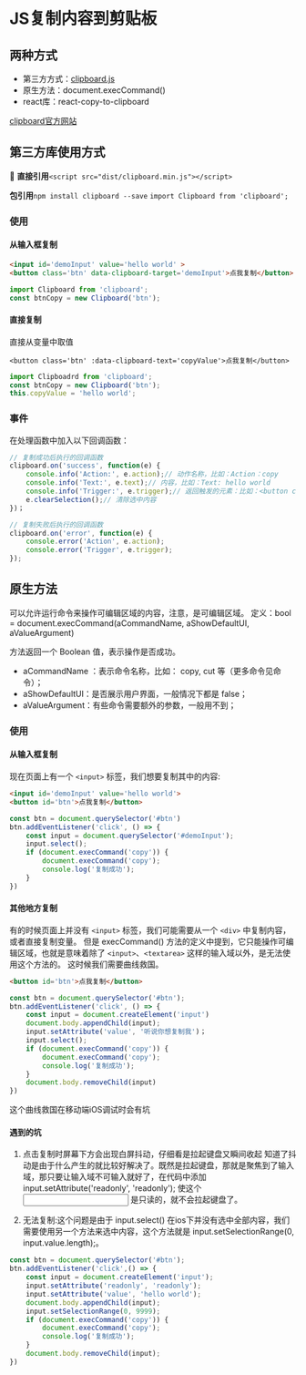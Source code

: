 # JS复制内容到剪贴板

## 两种方式

* 第三方方式：[clipboard.js](https://github.com/zenorocha/clipboard.js)
* 原生方法：document.execCommand()
* react库：react-copy-to-clipboard

[clipboard官方网站](https://clipboardjs.com/)

## 第三方库使用方式

**直接引用**`<script src="dist/clipboard.min.js"></script>`

**包引用**`npm install clipboard --save` `import Clipboard from 'clipboard';`

### 使用

#### 从输入框复制

```html
<input id='demoInput' value='hello world' >
<button class='btn' data-clipboard-target='demoInput'>点我复制</button>
```

```javascript
import Clipboard from 'clipboard';
const btnCopy = new Clipboard('btn');
```

#### 直接复制

直接从变量中取值

```vue
<button class='btn' :data-clipboard-text='copyValue'>点我复制</button>
```

```javascript
import Clipboadrd from 'clipboard';
const btnCopy = new Clipboard('btn');
this.copyValue = 'hello world';
```

### 事件

在处理函数中加入以下回调函数：

```javascript
// 复制成功后执行的回调函数
clipboard.on('success', function(e) {
    console.info('Action:', e.action);// 动作名称，比如：Action：copy
    console.info('Text:', e.text);// 内容，比如：Text: hello world
    console.info('Trigger:', e.trigger);// 返回触发的元素：比如：<button class='btn' :data-clipboard-text='copyValue'>点我复制</button>
    e.clearSelection();// 清除选中内容
})；

// 复制失败后执行的回调函数
clipboard.on('error', function(e) {
    console.error('Action', e.action);
    console.error('Trigger', e.trigger);
});
```

## 原生方法

可以允许运行命令来操作可编辑区域的内容，注意，是可编辑区域。
定义：bool = document.execCommand(aCommandName, aShowDefaultUI, aValueArgument)

方法返回一个 Boolean 值，表示操作是否成功。
* aCommandName ：表示命令名称，比如： copy, cut 等（更多命令见命令）；
* aShowDefaultUI：是否展示用户界面，一般情况下都是 false；
* aValueArgument：有些命令需要额外的参数，一般用不到；

### 使用

#### 从输入框复制

现在页面上有一个 `<input>` 标签，我们想要复制其中的内容:

```html
<input id='demoInput' value='hello world'>
<button id='btn'>点我复制</button>
```

```javascript
const btn = document.querySelector('#btn')
btn.addEventListener('click', () => {
    const input = document.querySelector('#demoInput');
    input.select();
    if (document.execCommand('copy')) {
        document.execCommand('copy');
        console.log('复制成功');
    }
})
```

#### 其他地方复制

有的时候页面上并没有 `<input>` 标签，我们可能需要从一个 `<div>` 中复制内容，或者直接复制变量。
但是 execCommand() 方法的定义中提到，它只能操作可编辑区域，也就是意味着除了 `<input>`、`<textarea>` 这样的输入域以外，是无法使用这个方法的。
这时候我们需要曲线救国。

```html
<button id='btn'>点我复制</button>
```

```javascript
const btn = document.querySelector('#btn');
btn.addEventListener('click', () => {
    const input = document.createElement('input')
    document.body.appendChild(input);
    input.setAttribute('value', '听说你想复制我')；
    input.select();
    if (document.execCommand('copy')) {
        document.execCommand('copy');
        console.log('复制成功');
    }
    document.body.removeChild(input)
})
```
这个曲线救国在移动端iOS调试时会有坑

#### 遇到的坑

1. 点击复制时屏幕下方会出现白屏抖动，仔细看是拉起键盘又瞬间收起
 知道了抖动是由于什么产生的就比较好解决了。既然是拉起键盘，那就是聚焦到了输入域，那只要让输入域不可输入就好了，在代码中添加 input.setAttribute('readonly', 'readonly'); 使这个 <input> 是只读的，就不会拉起键盘了。

2. 无法复制:这个问题是由于 input.select() 在ios下并没有选中全部内容，我们需要使用另一个方法来选中内容，这个方法就是 input.setSelectionRange(0, input.value.length);。

```javascript
const btn = document.querySelector('#btn');
btn.addEventListener('click',() => {
    const input = document.createElement('input');
    input.setAttribute('readonly', 'readonly');
    input.setAttribute('value', 'hello world');
    document.body.appendChild(input);
    input.setSelectionRange(0, 9999);
    if (document.execCommand('copy')) {
        document.execCommand('copy');
        console.log('复制成功');
    }
    document.body.removeChild(input);
})
```